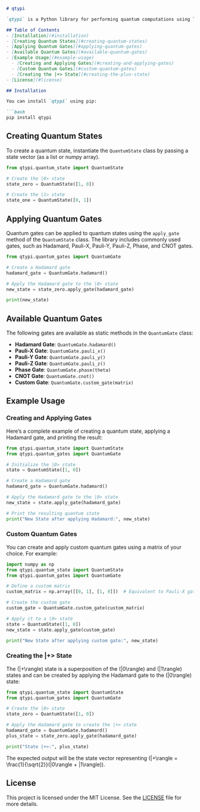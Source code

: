 ```markdown
# qtypi

`qtypi` is a Python library for performing quantum computations using linear algebra. It provides tools to create and manipulate quantum states and apply quantum gates.

## Table of Contents
- [Installation](#installation)
- [Creating Quantum States](#creating-quantum-states)
- [Applying Quantum Gates](#applying-quantum-gates)
- [Available Quantum Gates](#available-quantum-gates)
- [Example Usage](#example-usage)
  - [Creating and Applying Gates](#creating-and-applying-gates)
  - [Custom Quantum Gates](#custom-quantum-gates)
  - [Creating the |+> State](#creating-the-plus-state)
- [License](#license)

## Installation

You can install `qtypi` using pip:

```bash
pip install qtypi
```

## Creating Quantum States

To create a quantum state, instantiate the `QuantumState` class by passing a state vector (as a list or numpy array).

```python
from qtypi.quantum_state import QuantumState

# Create the |0> state
state_zero = QuantumState([1, 0])

# Create the |1> state
state_one = QuantumState([0, 1])
```

## Applying Quantum Gates

Quantum gates can be applied to quantum states using the `apply_gate` method of the `QuantumState` class. The library includes commonly used gates, such as Hadamard, Pauli-X, Pauli-Y, Pauli-Z, Phase, and CNOT gates.

```python
from qtypi.quantum_gates import QuantumGate

# Create a Hadamard gate
hadamard_gate = QuantumGate.hadamard()

# Apply the Hadamard gate to the |0> state
new_state = state_zero.apply_gate(hadamard_gate)

print(new_state)
```

## Available Quantum Gates

The following gates are available as static methods in the `QuantumGate` class:

- **Hadamard Gate**: `QuantumGate.hadamard()`
- **Pauli-X Gate**: `QuantumGate.pauli_x()`
- **Pauli-Y Gate**: `QuantumGate.pauli_y()`
- **Pauli-Z Gate**: `QuantumGate.pauli_z()`
- **Phase Gate**: `QuantumGate.phase(theta)`
- **CNOT Gate**: `QuantumGate.cnot()`
- **Custom Gate**: `QuantumGate.custom_gate(matrix)`

## Example Usage

### Creating and Applying Gates

Here’s a complete example of creating a quantum state, applying a Hadamard gate, and printing the result:

```python
from qtypi.quantum_state import QuantumState
from qtypi.quantum_gates import QuantumGate

# Initialize the |0> state
state = QuantumState([1, 0])

# Create a Hadamard gate
hadamard_gate = QuantumGate.hadamard()

# Apply the Hadamard gate to the |0> state
new_state = state.apply_gate(hadamard_gate)

# Print the resulting quantum state
print("New State after applying Hadamard:", new_state)
```

### Custom Quantum Gates

You can create and apply custom quantum gates using a matrix of your choice. For example:

```python
import numpy as np
from qtypi.quantum_state import QuantumState
from qtypi.quantum_gates import QuantumGate

# Define a custom matrix
custom_matrix = np.array([[0, 1], [1, 0]])  # Equivalent to Pauli-X gate

# Create the custom gate
custom_gate = QuantumGate.custom_gate(custom_matrix)

# Apply it to a |0> state
state = QuantumState([1, 0])
new_state = state.apply_gate(custom_gate)

print("New State after applying custom gate:", new_state)
```

### Creating the |+> State

The \(|+\rangle\) state is a superposition of the \(|0\rangle\) and \(|1\rangle\) states and can be created by applying the Hadamard gate to the \(|0\rangle\) state:

```python
from qtypi.quantum_state import QuantumState
from qtypi.quantum_gates import QuantumGate

# Create the |0> state
state_zero = QuantumState([1, 0])

# Apply the Hadamard gate to create the |+> state
hadamard_gate = QuantumGate.hadamard()
plus_state = state_zero.apply_gate(hadamard_gate)

print("State |+>:", plus_state)
```

The expected output will be the state vector representing \(|+\rangle = \frac{1}{\sqrt{2}}(|0\rangle + |1\rangle)\).

## License

This project is licensed under the MIT License. See the [LICENSE](LICENSE) file for more details.
```